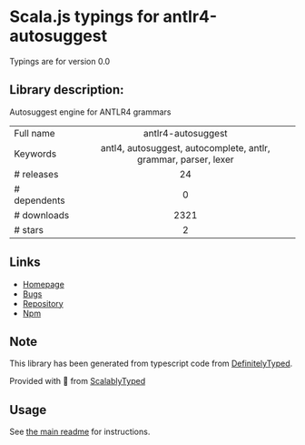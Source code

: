 
# Scala.js typings for antlr4-autosuggest

Typings are for version 0.0

## Library description:
Autosuggest engine for ANTLR4 grammars

|                    |                 |
| ------------------ | :-------------: |
| Full name          | antlr4-autosuggest |
| Keywords           | antl4, autosuggest, autocomplete, antlr, grammar, parser, lexer |
| # releases         | 24 |
| # dependents       | 0 |
| # downloads        | 2321 |
| # stars            | 2 |

## Links
- [Homepage](https://github.com/oranoran/antlr4-autosuggest-js#readme)
- [Bugs](https://github.com/oranoran/antlr4-autosuggest-js/issues)
- [Repository](https://github.com/oranoran/antlr4-autosuggest-js)
- [Npm](https://www.npmjs.com/package/antlr4-autosuggest)
    


## Note
This library has been generated from typescript code from [DefinitelyTyped](https://definitelytyped.org).

Provided with :purple_heart: from [ScalablyTyped](https://github.com/oyvindberg/ScalablyTyped)

## Usage
See [the main readme](../../readme.md) for instructions.


